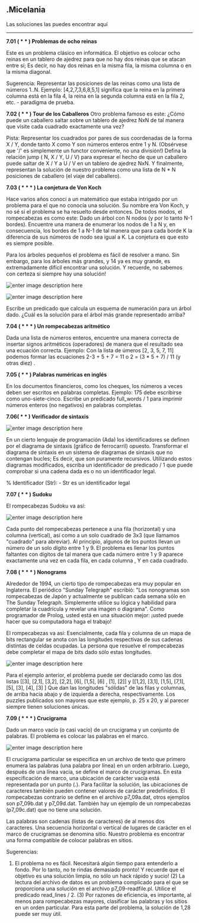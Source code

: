 **.Micelania**
-------------
Las soluciones las puedes encontrar aquí

----------
**7.01 ( * * ) Problemas de ocho reinas**

Este es un problema clásico en informática. El objetivo es colocar ocho reinas en un tablero de ajedrez para que no hay dos reinas que se atacan entre sí; Es decir, no hay dos reinas en la misma fila, la misma columna o en la misma diagonal.

Sugerencia: Representar las posiciones de las reinas como una lista de números 1..N. Ejemplo: [4,2,7,3,6,8,5,1] significa que la reina en la primera columna está en la fila 4, la reina en la segunda columna está en la fila 2, etc. - paradigma de prueba.

**7.02 ( * * ) Tour de los Caballeros**
Otro problema famoso es este: ¿Cómo puede un caballero saltar sobre un tablero de ajedrez NxN de tal manera que visite cada cuadrado exactamente una vez?

Pista: Representar los cuadrados por pares de sus coordenadas de la forma X / Y, donde tanto X como Y son números enteros entre 1 y N. (Obsérvese que '/' es simplemente un functor conveniente, no una división!) Defina la relación jump ( N, X / Y, U / V) para expresar el hecho de que un caballero puede saltar de X / Y a U / V en un tablero de ajedrez NxN. Y finalmente, representan la solución de nuestro problema como una lista de N * N posiciones de caballero (el viaje del caballero).

**7.03 ( * * * ) La conjetura de Von Koch**

Hace varios años conocí a un matemático que estaba intrigado por un problema para el que no conocía una solución. Su nombre era Von Koch, y no sé si el problema se ha resuelto desde entonces.
De todos modos, el rompecabezas es como este: Dado un árbol con N nodos (y por lo tanto N-1 bordes). Encuentre una manera de enumerar los nodos de 1 a N y, en consecuencia, los bordes de 1 a N-1 de tal manera que para cada borde K la diferencia de sus números de nodo sea igual a K. La conjetura es que esto es siempre posible.

Para los árboles pequeños el problema es fácil de resolver a mano. Sin embargo, para los árboles más grandes, y 14 ya es muy grande, es extremadamente difícil encontrar una solución. Y recuerde, no sabemos con certeza si siempre hay una solución!

![enter image description here](https://lh3.googleusercontent.com/-9eDI7DZOKLg/WMn56rx4jyI/AAAAAAAAAEY/Or1BwKYTEggS4GsDt_H9wFRvBvWzFl-9QCLcB/s0/p92a.gif "p92a.gif") 

![enter image description here](https://lh3.googleusercontent.com/-Mpkz9Drv7AQ/WMn5_3aEXiI/AAAAAAAAAEg/-DofQpdgSaMRErrjreMCjsio2CXxYVj4ACLcB/s0/p92b.gif "p92b.gif")

Escribe un predicado que calcula un esquema de numeración para un árbol dado. ¿Cuál es la solución para el árbol más grande representado arriba?

**7.04 ( * * * ) Un rompecabezas aritmético**

Dada una lista de números enteros, encuentre una manera correcta de insertar signos aritméticos (operadores) de manera que el resultado sea una ecuación correcta. Ejemplo: Con la lista de úmeros [2, 3, 5, 7, 11] podemos formar las ecuaciones 2-3 + 5 + 7 = 11 o 2 = (3 * 5 + 7) / 11 (y otras diez) .

**7.05 ( * * ) Palabras numéricas en inglés**

En los documentos financieros, como los cheques, los números a veces deben ser escritos en palabras completas. Ejemplo: 175 debe escribirse como uno-siete-cinco. Escribe un predicado full_words / 1 para imprimir números enteros (no negativos) en palabras completas.

**7.06( * * ) Verificador de sintaxis**

![enter image description here](https://lh3.googleusercontent.com/-JxOMImE74bk/WMn698Egb4I/AAAAAAAAAEw/aSZ_k91tM_YyEYVCzvri6oeI7zvSI9vJwCLcB/s0/p96.gif "p96.gif")

En un cierto lenguaje de programación (Ada) los identificadores se definen por el diagrama de sintaxis (gráfico de ferrocarril) opuesto. Transformar el diagrama de sintaxis en un sistema de diagramas de sintaxis que no contengan bucles; Es decir, que son puramente recursivos. Utilizando estos diagramas modificados, escriba un identificador de predicado / 1 que puede comprobar si una cadena dada es o no un identificador legal.

% Identificador (Str): - Str es un identificador legal

**7.07 ( * * ) Sudoku**

El rompecabezas Sudoku va así:

![enter image description here](https://lh3.googleusercontent.com/-ziPJjcZ3aEg/WMn780jI06I/AAAAAAAAAFI/PtNLqdIFlgcw6LQfktfagc_p1_0d8U1bACLcB/s0/1.png "1.png")


Cada punto del rompecabezas pertenece a una fila (horizontal) y una columna (vertical), así como a un solo cuadrado de 3x3 (que llamamos "cuadrado" para abreviar). Al principio, algunos de los puntos llevan un número de un solo dígito entre 1 y 9. El problema es llenar los puntos faltantes con dígitos de tal manera que cada número entre 1 y 9 aparece exactamente una vez en cada fila, en cada columna , Y en cada cuadrado.

**7.08 ( * * * ) Nonograms**

Alrededor de 1994, un cierto tipo de rompecabezas era muy popular en Inglaterra. El periódico "Sunday Telegraph" escribió: "Los nonogramas son rompecabezas de Japón y actualmente se publican cada semana sólo en The Sunday Telegraph. Simplemente utilice su lógica y habilidad para completar la cuadrícula y revelar una imagen o diagrama". Como programador de Prolog, usted está en una situación mejor: ¡usted puede hacer que su computadora haga el trabajo!

El rompecabezas va asi: Esencialmente, cada fila y columna de un mapa de bits rectangular se anota con las longitudes respectivas de sus cadenas distintas de celdas ocupadas. La persona que resuelve el rompecabezas debe completar el mapa de bits dado sólo estas longitudes.

![enter image description here](https://lh3.googleusercontent.com/-DtfA2iSPQMI/WMn87dvNs6I/AAAAAAAAAFk/LdR6iSuLRiwmtJS7YMUaUVwhynHbjhHiwCLcB/s0/2.png "2.png")

Para el ejemplo anterior, el problema puede ser declarado como las dos listas [[3], [2,1], [3,2], [2,2], [6], [1,5], [6] , [1], [2]] y [[1,2], [3,1], [1,5], [7,1], [5], [3], [4], [3] ] Que dan las longitudes "sólidas" de las filas y columnas, de arriba hacia abajo y de izquierda a derecha, respectivamente. Los puzzles publicados son mayores que este ejemplo, p. 25 x 20, y al parecer siempre tienen soluciones únicas.

**7.09 ( * * * ) Crucigrama**

Dado un marco vacío (o casi vacío) de un crucigrama y un conjunto de palabras. El problema es colocar las palabras en el marco.

![enter image description here](https://lh3.googleusercontent.com/-QutWyJoRhzc/WM3eq2LQLjI/AAAAAAAAAGQ/e5zgQS_ynugXg6P_tsnZZXge6TTmMJE9wCLcB/s0/rompe.gif "rompe.gif")

El crucigrama particular se especifica en un archivo de texto que primero enumera las palabras (una palabra por línea) en un orden arbitrario. Luego, después de una línea vacía, se define el marco de crucigramas. En esta especificación de marco, una ubicación de carácter vacía está representada por un punto (.). Para facilitar la solución, las ubicaciones de caracteres también pueden contener valores de carácter predefinidos. El rompecabezas contrario se define en el archivo p7_09a.dat, otros ejemplos son p7_09b.dat y p7_09d.dat. También hay un ejemplo de un rompecabezas (p7_09c.dat) que no tiene una solución.

Las palabras son cadenas (listas de caracteres) de al menos dos caracteres. Una secuencia horizontal o vertical de lugares de carácter en el marco de crucigramas se denomina sitio. Nuestro problema es encontrar una forma compatible de colocar palabras en sitios.

Sugerencias:
1) El problema no es fácil. Necesitará algún tiempo para entenderlo a fondo. Por lo tanto, no te rindas demasiado pronto! Y recuerde que el objetivo es una solución limpia, no sólo un hack rápido y sucio!
(2) La lectura del archivo de datos es un problema complicado para el que se proporciona una solución en el archivo p7_09-readfile.pl. Utilice el predicado read_lines / 2.
(3) Por razones de eficiencia, es importante, al menos para rompecabezas mayores, clasificar las palabras y los sitios en un orden particular. Para esta parte del problema, la solución de 1,28 puede ser muy útil.